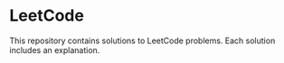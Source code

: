 # LeetCode
This repository contains solutions to LeetCode problems. Each solution includes an explanation.
